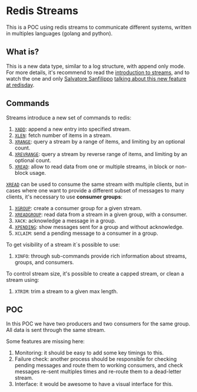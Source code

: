 # Redis Streams

This is a POC using redis streams to communicate different systems, written in
multiples languages (golang and python).

## What is?

This is a new data type, similar to a log structure, with append only mode. For
more details, it's recommend to read the [introduction to streams][0], and to
watch the one and only [Salvatore Sanfilippo][1]
[talking about this new feature at redisday][2].

## Commands

Streams introduce a new set of commands to redis:

1. [`XADD`][3]: append a new entry into specified stream.
1. [`XLEN`][4]: fetch number of items in a stream.
1. [`XRANGE`][5]: query a stream by a range of items, and limiting by an
   optional count.
1. [`XREVRANGE`][6]: query a stream by reverse range of items, and limiting by
   an optional count.
1. [`XREAD`][7]: allow to read data from one or multiple streams, in block or
   non-block usage.

[`XREAD`][7] can be used to consume the same stream with multiple clients, but
in cases where one want to provide a different subset of messages to many
clients, it's necessary to use **consumer groups**:

1. [`XGROUP`][8]: create a consumer group for a given stream.
1. [`XREADGROUP`][9]: read data from a stream in a given group, with a
   consumer.
1. `XACK`: acknowledge a message in a group.
1. [`XPENDING`][10]: show messages sent for a group and without acknowledge.
1. `XCLAIM`: send a pending message to a consumer in a group.

To get visibility of a stream it`s possible to use:

1. `XINFO`: through sub-commands provide rich information about streams,
   groups, and consumers.

To control stream size, it's possible to create a capped stream, or clean a
stream using:

1. `XTRIM`: trim a stream to a given max length.

## POC

In this POC we have two producers and two consumers for the same group. All
data is sent through the same stream.

Some features are missing here:

1. Monitoring: it should be easy to add some key timings to this.
2. Failure check: another process should be responsible for checking pending
   messages and route them to working consumers, and check messages re-sent
   multiples times and re-route them to a dead-letter stream.
3. Interface: it would be awesome to have a visual interface for this.

[0]: https://redis.io/topics/streams-intro
[1]: https://twitter.com/antirez
[2]: https://www.youtube.com/watch?v=qXEyuUxQXZM
[3]: https://redis.io/commands#stream
[4]: https://medium.com/@Alibaba_Cloud/redis-streams-redis-5-0s-newest-data-type-3e2b7286ebae
[5]: https://brandur.org/redis-streams
[6]: https://tirkarthi.github.io/programming/2018/08/20/redis-streams-python.html
[7]: http://charlesleifer.com/blog/redis-streams-with-python/
[8]: http://charlesleifer.com/blog/multi-process-task-queue-using-redis-streams/
[9]: https://faust.readthedocs.io/en/latest/
[10]: https://www.syslog-ng.com/community/b/blog/posts/parsing-log-messages-with-the-syslog-ng-python-parser
[11]: https://github.com/EasyPost/syslog-rfc5424-parser
[12]: https://github.com/influxdata/go-syslog
[13]: https://github.com/jeromer/syslogparser